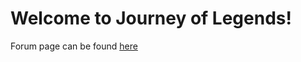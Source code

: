 Welcome to Journey of Legends!
==============================

Forum page can be found [here](http://www.minecraftforum.net/topic/1627196-146-tale-of-kingdoms-2/)

